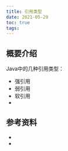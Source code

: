 ```yaml
---
title: 引用类型
date: 2021-05-29
toc: true
tags: 
---
```



## 概要介绍

Java中的几种引用类型：

- 强引用
- 弱引用
- 软引用
- 




## 参考资料
- []()
- []()
